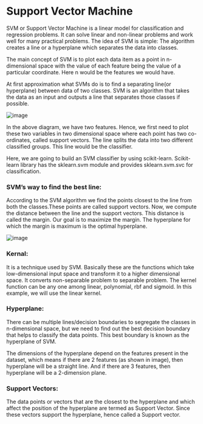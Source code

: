 # Support Vector Machine

SVM or Support Vector Machine is a linear model for classification and regression problems. It can solve linear and non-linear problems and work well for many practical problems. The idea of SVM is simple: The algorithm creates a line or a hyperplane which separates the data into classes.

The main concept of SVM is to plot each 
data item as a point in n-dimensional space with the value of each feature being the value 
of a particular coordinate. Here n would be the features we would have.

At first approximation what SVMs do is to find a separating line(or hyperplane) between data of two classes. SVM is an algorithm that takes the data as an input and outputs a line that separates those classes if possible.

![image](https://user-images.githubusercontent.com/87564129/195621612-361c08c0-96cc-4e20-9d91-f85fa7b9fa64.png)

In the above diagram, we have two features. Hence, we first need to plot these two 
variables in two dimensional space where each point has two co-ordinates, called support 
vectors. The line splits the data into two different classified groups. This line would be the 
classifier.

Here, we are going to build an SVM classifier by using scikit-learn. Scikit-learn library has the sklearn.svm module and provides sklearn.svm.svc for classification.

### SVM’s way to find the best line:
According to the SVM algorithm we find the points closest to the line from both the classes.These points are called support vectors. Now, we compute the distance between the line and the support vectors. This distance is called the margin. Our goal is to maximize the margin. The hyperplane for which the margin is maximum is the optimal hyperplane.

![image](https://user-images.githubusercontent.com/87564129/195622815-3cd025a9-c567-42c9-9af3-6b9dcc17790c.png)

### Kernal:
It is a technique used by SVM. Basically these are the functions which take low-dimensional 
input space and transform it to a higher dimensional space. It converts non-separable
problem to separable problem. The kernel function can be any one among linear, 
polynomial, rbf and sigmoid. In this example, we will use the linear kernel.


### Hyperplane:
There can be multiple lines/decision boundaries to segregate the classes in n-dimensional space, but we need to find out the best decision boundary that helps to classify the data points. This best boundary is known as the hyperplane of SVM.

The dimensions of the hyperplane depend on the features present in the dataset, which means if there are 2 features (as shown in image), then hyperplane will be a straight line. And if there are 3 features, then hyperplane will be a 2-dimension plane.


### Support Vectors:
The data points or vectors that are the closest to the hyperplane and which affect the position of the hyperplane are termed as Support Vector. Since these vectors support the hyperplane, hence called a Support vector.

